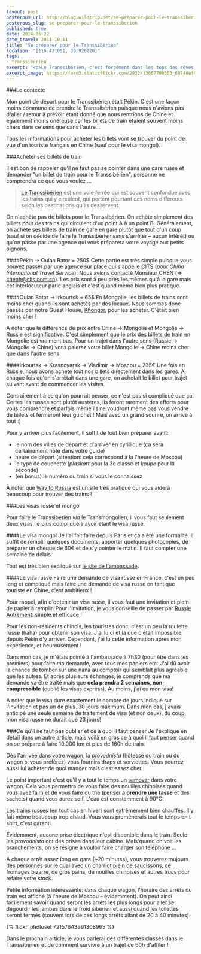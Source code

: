 ```yaml
---
layout: post
posterous_url: http://blog.wildtrip.net/se-preparer-pour-le-transsiberien
posterous_slug: se-preparer-pour-le-transsiberien
published: true
date: 2014-06-22
date_travel: 2011-10-11
title: "Se préparer pour le Transsibérien"
location: "[116.421051, 39.926220]"
tags:
- transsiberien
excerpt: "<p>Le Transsibérien, c'est forcément dans les tops des rêves qu'on peut avoir. C'est une aventure assez folle. Tout ce temps à passer dans un train qui traverse tous les magnifiques paysages de la Sibérie. J'en rêvais depuis longtemps..</p><p>Mais une fois que le rêve peut finalement s'accomplir, les préparatifs sont un peu plus complexe qu'un simple voyage (surtout quand on veut tout faire depuis la Chine en tant que touriste). Alors voilà comment se préparer à faire 10.000 km et plus de 160h de train !</p>"
excerpt_image: https://farm3.staticflickr.com/2932/13867790503_60748ef6fb_c.jpg
---
```


###Le contexte

Mon point de départ pour le Transsibérien était Pékin. C'est une façon moins commune de prendre le Transsibérien puisque nous n'avions pas d'aller / retour à prévoir étant donné que nous rentrions de Chine et également moins onéreuse car les billets de train étaient souvent moins chers dans ce sens que dans l'autre...

Tous les informations pour acheter les billets vont se trouver du point de vue d'un touriste français en Chine (sauf pour le visa mongol).

###Acheter ses billets de train

Il est bon de rappeler qu'il ne faut pas se pointer dans une gare russe et demander "un billet de train pour le Transsibérien", personne ne comprendra ce que vous voulez ...

>[Le Transsibérien](http://fr.wikipedia.org/wiki/Transsib%C3%A9rien) est une voie ferrée qui est souvent confondue avec les trains qui y circulent, qui portent pourtant des noms différents selon les destinations qu'ils desservent.

On n'achète pas de billets pour le Transsibérien. On achète simplement des billets pour des trains qui circulent d'un point A à un point B. Généralement, on achète ses billets de train de gare en gare plutôt que tout d'un coup (sauf si on décide de faire le Transsibérien sans s'arrêter – aucun intérêt) ou qu'on passe par une agence qui vous préparera votre voyage aux petits oignons.

####Pékin → Oulan Bator = 250$
Cette partie est très simple puisque vous pouvez passer par une agence sur place qui s'appelle [CITS](http://fr.cits.net/) (_pour China International Travel Service_). Nous avions contacté Monsieur CHEN (⇒ chenh@cits.com.cn). Les prix sont à peu près les mêmes qu'à la gare mais cet interlocuteur parle anglais et c'est quand même bien plus pratique.

####Oulan Bator → Irkourtsk = 65$
En Mongolie, les billets de trains sont moins cher quand ils sont achetés par des locaux. Nous sommes donc passés par notre Guest House, [Khongor](http://www.khongor-expedition.com/), pour les acheter. C'était bien moins cher !

A noter que la différence de prix entre Chine → Mongolie et Mongolie → Russie est significative. C'est simplement que le prix des billets de train en Mongolie est vraiment bas. Pour un trajet dans l'autre sens (Russie → Mongolie → Chine) vous paierez votre billet Mongolie → Chine moins cher que dans l'autre sens.

####Irkourtsk → Krasnoyarsk → Vladimir → Moscou = 235€
Une fois en Russie, nous avons acheté tout nos billets directement dans les gares. A chaque fois qu'on s'arrêtait dans une gare, on achetait le billet pour trajet suivant avant de commencer les visites.

Contrairement à ce qu'on pourrait penser, ce n'est pas si compliqué que ça. Certes les russes sont plutôt austères, ils feront rarement des efforts pour vous comprendre et parfois même ils ne voudront même pas vous vendre de billets et fermeront leur guichet ! Mais avec un grand sourire, on arrive à tout :)

Pour y arriver plus facilement, il suffit de tout bien préparer avant:

 - le nom des villes de départ et d'arriver en cyrillique (ça sera certainement noté dans votre guide)
 - heure de départ (attention: cela correspond à la l'heure de Moscou)
 - le type de couchette (_plaskart_ pour la 3e classe et _koupe_ pour la seconde)
 - (en bonus) le numéro du train si vous le connaissez

À noter que [Way to Russia](http://www.waytorussia.net/) est un site très pratique qui vous aidera beaucoup pour trouver des trains !

###Les visas russe et mongol

Pour faire le Transsibérien _via_ le Transmongolien, il vous faut seulement deux visas, le plus compliqué à avoir étant le visa russe.

####Le visa mongol
Je l'ai fait faire depuis Paris et ça a été une formalité. Il suffit de remplir quelques documents, apporter quelques photocopies, de préparer un chèque de 60€ et de s'y pointer le matin. Il faut compter une semaine de délais.

Tout est très bien expliqué sur [le site de l'ambassade](http://www.ambassademongolie.fr/index.php?option=com_content&view=article&id=77&Itemid=90&lang=en).

####Le visa russe
Faire une demande de visa russe en France, c'est un peu long et compliqué mais faire une demande de visa russe en tant que touriste en Chine, c'est ambitieux !

Pour rappel, afin d'obtenir un visa russe, il vous faut une invitation et plein de papier à remplir. Pour l'invitation, je vous conseille de passer par [Russie Autrement](http://www.russieautrement.com/): simple et efficace !

Pour les non-résidents chinois, les touristes donc, c'est un peu la roulette russe (haha) pour obtenir son visa. J'ai lu ci et là que c'était impossible depuis Pékin d'y arriver. Cependant, j'ai lu cette information après mon expérience, et heureusement !

Dans mon cas, je m'étais pointé à l'ambassade à 7h30 (pour être dans les premiers) pour faire ma demande, avec tous mes papiers etc. J'ai dû avoir la chance de tomber sur une nana au comptoir qui semblait plus agréable que les autres. Et après plusieurs échanges, je comprends que ma demande va être traité mais que **cela prendra 2 semaines, non-compressible** (oublié les visas express). Au moins, j'ai eu mon visa!

A noter que le visa dure exactement le nombre de jours indiqué sur l'invitation et pas un de plus. 30 jours maximum. Dans mon cas, j'avais anticipé une seule semaine de traitement de visa (et non deux), du coup, mon visa russe ne durait que 23 jours!

###Ce qu'il ne faut pas oublier et ce à quoi il faut penser
Je l'explique en détail dans un autre article, mais voilà en gros ce à quoi il faut penser quand on se prépare à faire 10.000 km et plus de 160h de train.

Dès l'arrivée dans votre wagon, la _provodnista_ (hôtesse du train ou du wagon si vous préférez) vous fournira draps et serviettes. Vous pourrez aussi lui acheter de quoi manger mais c'est assez cher.

Le point important c'est qu'il y a tout le temps un [samovar](http://fr.wikipedia.org/wiki/Samovar) dans votre wagon. Cela vous permettra de vous faire des nouilles chinoises quand vous avez faim et de vous faire du thé (penser à **prendre une tasse** et des sachets) quand vous aurez soif. L'eau est constamment à 90°C!

Les trains russes (en tout cas en hiver) sont extrêmement bien chauffés. Il y fait même beaucoup trop chaud. Vous vous promènerais tout le temps en t-shirt, c'est garanti.

Evidemment, aucune prise électrique n'est disponible dans le train. Seule les _provodnista_ ont des prises dans leur cabine. Mais quand on voit les branchements, on se résigne à vouloir faire charger son téléphone ...

A chaque arrêt assez long en gare (~20 minutes), vous trouverez toujours des personnes sur le quai avec un charriot plein de saucissons, de fromages bizarre, de gros pains, de nouilles chinoises et autres trucs pour refaire votre stock.

Petite information intéressante: dans chaque wagon, l'horaire des arrêts du train est affiché (à l'heure de Moscou – évidemment). On peut ainsi facilement savoir quand seront les arrêts les plus longs pour aller se dégourdir les jambes dans le froid sibérien et aussi quand les toilettes seront fermés (souvent lors de ces longs arrêts allant de 20 à 40 minutes).

{% flickr_photoset 72157643991308965 %}

Dans le prochain article, je vous parlerai des différentes classes dans le Transsibérien et de comment survivre à un trajet de 60h d'affiler !
